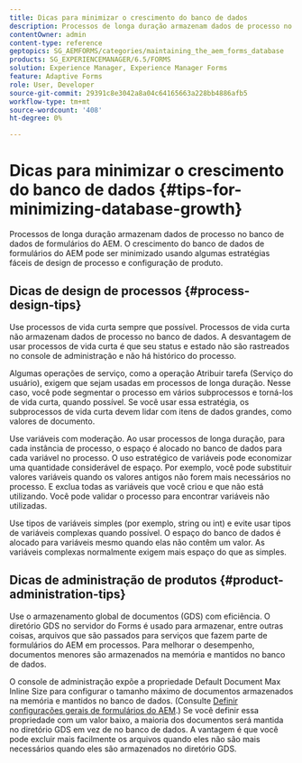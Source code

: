 ```yaml
---
title: Dicas para minimizar o crescimento do banco de dados
description: Processos de longa duração armazenam dados de processo no banco de dados de formulários do AEM. O crescimento do banco de dados de formulários do AEM pode ser minimizado usando algumas estratégias fáceis de design de processo e configuração de produto.
contentOwner: admin
content-type: reference
geptopics: SG_AEMFORMS/categories/maintaining_the_aem_forms_database
products: SG_EXPERIENCEMANAGER/6.5/FORMS
solution: Experience Manager, Experience Manager Forms
feature: Adaptive Forms
role: User, Developer
source-git-commit: 29391c8e3042a8a04c64165663a228bb4886afb5
workflow-type: tm+mt
source-wordcount: '408'
ht-degree: 0%

---
```


# Dicas para minimizar o crescimento do banco de dados {#tips-for-minimizing-database-growth}

Processos de longa duração armazenam dados de processo no banco de dados de formulários do AEM. O crescimento do banco de dados de formulários do AEM pode ser minimizado usando algumas estratégias fáceis de design de processo e configuração de produto.

## Dicas de design de processos {#process-design-tips}

Use processos de vida curta sempre que possível. Processos de vida curta não armazenam dados de processo no banco de dados. A desvantagem de usar processos de vida curta é que seu status e estado não são rastreados no console de administração e não há histórico do processo.

Algumas operações de serviço, como a operação Atribuir tarefa (Serviço do usuário), exigem que sejam usadas em processos de longa duração. Nesse caso, você pode segmentar o processo em vários subprocessos e torná-los de vida curta, quando possível. Se você usar essa estratégia, os subprocessos de vida curta devem lidar com itens de dados grandes, como valores de documento.

Use variáveis com moderação. Ao usar processos de longa duração, para cada instância de processo, o espaço é alocado no banco de dados para cada variável no processo. O uso estratégico de variáveis pode economizar uma quantidade considerável de espaço. Por exemplo, você pode substituir valores variáveis quando os valores antigos não forem mais necessários no processo. E exclua todas as variáveis que você criou e que não está utilizando. Você pode validar o processo para encontrar variáveis não utilizadas.

Use tipos de variáveis simples (por exemplo, string ou int) e evite usar tipos de variáveis complexas quando possível. O espaço do banco de dados é alocado para variáveis mesmo quando elas não contêm um valor. As variáveis complexas normalmente exigem mais espaço do que as simples.

## Dicas de administração de produtos {#product-administration-tips}

Use o armazenamento global de documentos (GDS) com eficiência. O diretório GDS no servidor do Forms é usado para armazenar, entre outras coisas, arquivos que são passados para serviços que fazem parte de formulários do AEM em processos. Para melhorar o desempenho, documentos menores são armazenados na memória e mantidos no banco de dados.

O console de administração expõe a propriedade Default Document Max Inline Size para configurar o tamanho máximo de documentos armazenados na memória e mantidos no banco de dados. (Consulte [Definir configurações gerais de formulários do AEM](/help/forms/using/admin-help/configure-general-aem-forms-settings.md#configure-general-aem-forms-settings).) Se você definir essa propriedade com um valor baixo, a maioria dos documentos será mantida no diretório GDS em vez de no banco de dados. A vantagem é que você pode excluir mais facilmente os arquivos quando eles não são mais necessários quando eles são armazenados no diretório GDS.
